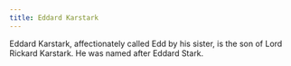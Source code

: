 ```yaml
---
title: Eddard Karstark
---
```


Eddard Karstark, affectionately called Edd by his sister, is the son of Lord Rickard Karstark. He was named after Eddard Stark.



